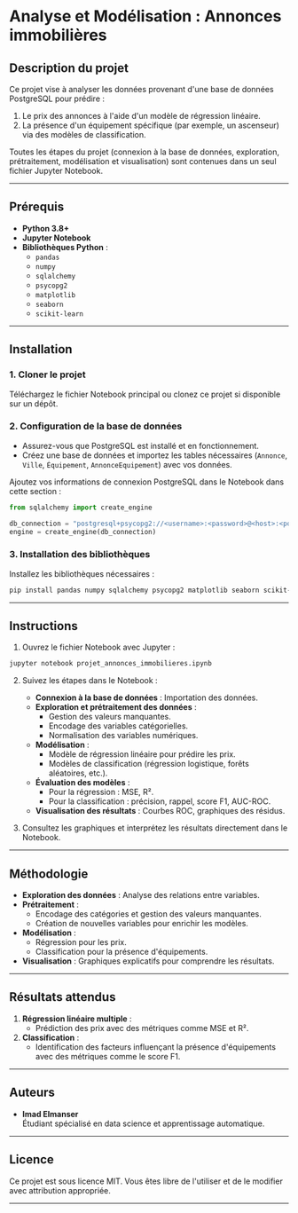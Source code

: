 
# Analyse et Modélisation : Annonces immobilières

## Description du projet

Ce projet vise à analyser les données provenant d'une base de données PostgreSQL pour prédire :
1. Le prix des annonces à l'aide d'un modèle de régression linéaire.
2. La présence d'un équipement spécifique (par exemple, un ascenseur) via des modèles de classification.

Toutes les étapes du projet (connexion à la base de données, exploration, prétraitement, modélisation et visualisation) sont contenues dans un seul fichier Jupyter Notebook.

---

## Prérequis

- **Python 3.8+**
- **Jupyter Notebook**
- **Bibliothèques Python** :
  - `pandas`
  - `numpy`
  - `sqlalchemy`
  - `psycopg2`
  - `matplotlib`
  - `seaborn`
  - `scikit-learn`

---

## Installation

### 1. Cloner le projet

Téléchargez le fichier Notebook principal ou clonez ce projet si disponible sur un dépôt.

### 2. Configuration de la base de données

- Assurez-vous que PostgreSQL est installé et en fonctionnement.
- Créez une base de données et importez les tables nécessaires (`Annonce`, `Ville`, `Équipement`, `AnnonceEquipement`) avec vos données.

Ajoutez vos informations de connexion PostgreSQL dans le Notebook dans cette section :

```python
from sqlalchemy import create_engine

db_connection = "postgresql+psycopg2://<username>:<password>@<host>:<port>/<database_name>"
engine = create_engine(db_connection)
```

### 3. Installation des bibliothèques

Installez les bibliothèques nécessaires :

```bash
pip install pandas numpy sqlalchemy psycopg2 matplotlib seaborn scikit-learn
```

---

## Instructions

1. Ouvrez le fichier Notebook avec Jupyter :

```bash
jupyter notebook projet_annonces_immobilieres.ipynb
```

2. Suivez les étapes dans le Notebook :
   - **Connexion à la base de données** : Importation des données.
   - **Exploration et prétraitement des données** :
     - Gestion des valeurs manquantes.
     - Encodage des variables catégorielles.
     - Normalisation des variables numériques.
   - **Modélisation** :
     - Modèle de régression linéaire pour prédire les prix.
     - Modèles de classification (régression logistique, forêts aléatoires, etc.).
   - **Évaluation des modèles** :
     - Pour la régression : MSE, R².
     - Pour la classification : précision, rappel, score F1, AUC-ROC.
   - **Visualisation des résultats** : Courbes ROC, graphiques des résidus.

3. Consultez les graphiques et interprétez les résultats directement dans le Notebook.

---

## Méthodologie

- **Exploration des données** : Analyse des relations entre variables.
- **Prétraitement** :
  - Encodage des catégories et gestion des valeurs manquantes.
  - Création de nouvelles variables pour enrichir les modèles.
- **Modélisation** :
  - Régression pour les prix.
  - Classification pour la présence d'équipements.
- **Visualisation** : Graphiques explicatifs pour comprendre les résultats.

---

## Résultats attendus

1. **Régression linéaire multiple** :
   - Prédiction des prix avec des métriques comme MSE et R².
2. **Classification** :
   - Identification des facteurs influençant la présence d'équipements avec des métriques comme le score F1.

---

## Auteurs

- **Imad Elmanser**  
  Étudiant spécialisé en data science et apprentissage automatique.

---

## Licence

Ce projet est sous licence MIT. Vous êtes libre de l'utiliser et de le modifier avec attribution appropriée.

---
